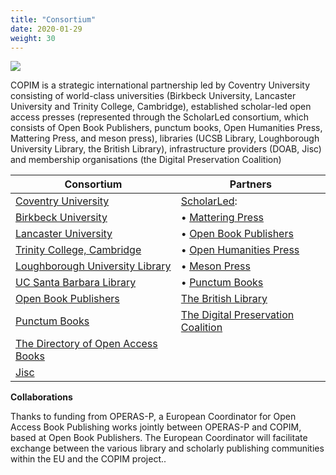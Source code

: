 ```yaml
---
title: "Consortium"
date: 2020-01-29
weight: 30
---
```

![](/images/All_COPIM_logos.png)

COPIM is a strategic international partnership led by Coventry University consisting of world-class universities (Birkbeck University, Lancaster University and Trinity College, Cambridge), established scholar-led open access presses (represented through the ScholarLed consortium, which consists of Open Book Publishers, punctum books, Open Humanities Press, Mattering Press, and meson press), libraries (UCSB Library, Loughborough University Library, the British Library), infrastructure providers (DOAB, Jisc) and membership organisations (the Digital Preservation Coalition)

<font size="1">

| **Consortium** | **Partners** |
| --------------| --------------| 
| [Coventry University](https://www.coventry.ac.uk/) | [ScholarLed](https://scholarled.org/): |
| [Birkbeck University](http://www.bbk.ac.uk/) |  • [Mattering Press](https://www.matteringpress.org/)
| [Lancaster University](https://www.lancaster.ac.uk/) |  • [Open Book Publishers](https://www.openbookpublishers.com/)|
| [Trinity College, Cambridge](https://www.trin.cam.ac.uk/) | • [Open Humanities Press](https://openhumanitiespress.org/)
| [Loughborough University Library](https://www.lboro.ac.uk/library/)| • [Meson Press](https://meson.press/)
| [UC Santa Barbara Library](https://www.library.ucsb.edu/) |  • [Punctum Books](https://punctumbooks.com/)
| [Open Book Publishers](https://www.openbookpublishers.com/)|[The British Library](https://www.bl.uk/)|
| [Punctum Books](https://punctumbooks.com/) |[The Digital Preservation Coalition](https://www.dpconline.org/) |
| [The Directory of Open Access Books](https://www.doabooks.org/) |
|[ Jisc ](https://www.jisc.ac.uk/)  | 

</font>

**Collaborations**

Thanks to funding from OPERAS-P, a European Coordinator for Open Access Book Publishing works jointly between OPERAS-P and COPIM, based at Open Book Publishers. The European Coordinator will facilitate exchange between the various library and scholarly publishing communities within the EU and the COPIM project..
